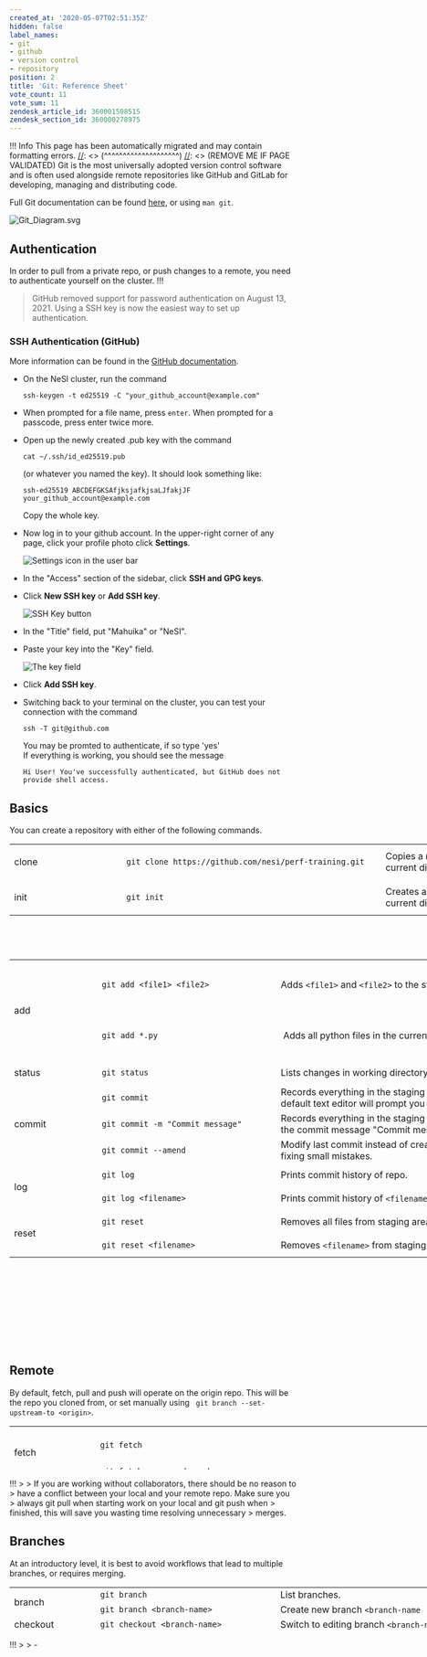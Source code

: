 ```yaml
---
created_at: '2020-05-07T02:51:35Z'
hidden: false
label_names:
- git
- github
- version control
- repository
position: 2
title: 'Git: Reference Sheet'
vote_count: 11
vote_sum: 11
zendesk_article_id: 360001508515
zendesk_section_id: 360000278975
---
```



[//]: <> (REMOVE ME IF PAGE VALIDATED)
[//]: <> (vvvvvvvvvvvvvvvvvvvv)
 !!! Info
     This page has been automatically migrated and may contain formatting errors.
[//]: <> (^^^^^^^^^^^^^^^^^^^^)
[//]: <> (REMOVE ME IF PAGE VALIDATED)
Git is the most universally adopted version control software and is
often used alongside remote repositories like GitHub and GitLab for
developing, managing and distributing code.

Full Git documentation can be
found [here](https://git-scm.com/docs/git), or using `man git`.

![Git\_Diagram.svg](assets/images/Git_Diagram_0.svg)

## Authentication

In order to pull from a private repo, or push changes to a remote, you
need to authenticate yourself on the cluster.
!!!
>
> GitHub removed support for password authentication on August 13, 2021.
> Using a SSH key is now the easiest way to set up authentication.

### SSH Authentication (GitHub)

More information can be found in the [GitHub
documentation](https://docs.github.com/en/authentication/connecting-to-github-with-ssh/generating-a-new-ssh-key-and-adding-it-to-the-ssh-agent).

-   On the NeSI cluster, run the command 

        ssh-keygen -t ed25519 -C "your_github_account@example.com"

-   When prompted for a file name, press `enter`. When prompted for a
    passcode, press enter twice more.

-   Open up the newly created .pub key with the command 

        cat ~/.ssh/id_ed25519.pub

    (or whatever you named the key). It should look something like: 

        ssh-ed25519 ABCDEFGKSAfjksjafkjsaLJfakjJF your_github_account@example.com

    Copy the whole key.

-   Now log in to your github account. In the upper-right corner of any
    page, click your profile photo click **Settings**.

    ![Settings icon in the user
    bar](assets/images/userbar-account-settings_0.png)

-   In the "Access" section of the sidebar, click **SSH and GPG keys**.

-   Click **New SSH key** or **Add SSH key**.

    ![SSH Key button](assets/images/ssh-add-ssh-key-with-auth_0.png)

-   In the "Title" field, put "Mahuika" or "NeSI".

-   Paste your key into the "Key" field.

    ![The key field](assets/images/ssh-key-paste-with-type_0.png)

-   Click **Add SSH key**.

-   Switching back to your terminal on the cluster, you can test your
    connection with the command 

        ssh -T git@github.com

    You may be promted to authenticate, if so type 'yes'  
    If everything is working, you should see the message 

        Hi User! You've successfully authenticated, but GitHub does not provide shell access.

## Basics

You can create a repository with either of the following commands.

<table style="height: 153px; width: 972px;">
<tbody>
<tr class="odd" style="height: 22px;">
<td style="width: 184.031px; height: 63px">clone</td>
<td
style="width: 442.969px; height: 63px"><code>git clone https://github.com/nesi/perf-training.git</code></td>
<td style="width: 310px; height: 63px">Copies a remote repository into
your current directory.</td>
</tr>
<tr class="even" style="height: 22px;">
<td style="width: 184.031px; height: 61.1719px">init</td>
<td style="width: 442.969px; height: 21px"><code>git init</code></td>
<td style="width: 310px; height: 21px">Creates a new empty repo in your
current directory.</td>
</tr>
</tbody>
</table>

 

<table style="height: 678px; width: 974px;">
<tbody>
<tr class="odd" style="height: 89px;">
<td rowspan="2" style="width: 142px; height: 89px">add</td>
<td
style="width: 310px; height: 89px"><span><code>git add &lt;file1&gt; &lt;file2&gt;</code></span></td>
<td style="width: 513px; height: 89px">Adds <code>&lt;file1&gt;</code>
and <code>&lt;file2&gt;</code> to the staging area.</td>
</tr>
<tr class="even" style="height: 89px;">
<td
style="width: 310px; height: 89px"><span><code>git add *.py</code></span></td>
<td style="width: 513px; height: 89px"> Adds all python files in the
current directory to the staging area.</td>
</tr>
<tr class="odd" style="height: 41px;">
<td style="width: 142px; height: 41px">status</td>
<td
style="width: 310px; height: 41px"><span><code>git status</code></span></td>
<td style="width: 513px; height: 41px">Lists changes in working
directory, and staged files.</td>
</tr>
<tr class="even" style="height: 39px;">
<td rowspan="3" style="width: 142px; height: 39px">commit </td>
<td
style="width: 310px; height: 39px"><span><code>git commit</code></span></td>
<td style="width: 513px; height: 39px">Records everything in the staging
area to your repository. The default text editor will prompt you for a
commit message.</td>
</tr>
<tr class="odd" style="height: 39px;">
<td
style="width: 310px; height: 39px"><span><code>git commit -m "Commit message"</code></span></td>
<td style="width: 513px; height: 39px">Records everything in the staging
area to your repository with the commit message "Commit message"</td>
</tr>
<tr class="even" style="height: 39px;">
<td
style="width: 310px; height: 39px"><span><code>git commit --amend</code></span></td>
<td style="width: 513px; height: 39px">Modify last commit instead of
creating a new one. Useful for fixing small mistakes.</td>
</tr>
<tr class="odd" style="height: 41px;">
<td rowspan="2" style="width: 142px; height: 41px">log </td>
<td style="width: 310px; height: 41px"><code>git log</code></td>
<td style="width: 513px; height: 41px">Prints commit history of
repo.</td>
</tr>
<tr class="even" style="height: 41px;">
<td
style="width: 310px; height: 41px"><code>git log &lt;filename&gt;</code></td>
<td style="width: 513px; height: 41px">Prints commit history of
<code>&lt;filename&gt;</code>.</td>
</tr>
<tr class="odd" style="height: 41px;">
<td rowspan="2" style="width: 142px; height: 41px">reset </td>
<td style="width: 310px; height: 41px"><code>git reset</code></td>
<td style="width: 513px; height: 41px">Removes all files from staging
area. (Opposite of <code>git add</code>)</td>
</tr>
<tr class="even" style="height: 41px;">
<td
style="width: 310px; height: 41px"><code>git reset &lt;filename&gt;</code></td>
<td style="width: 513px; height: 41px">Removes
<code>&lt;filename&gt;</code> from staging area.</td>
</tr>
</tbody>
</table>

## Remote

By default, fetch, pull and push will operate on the origin repo. This
will be the repo you cloned from, or set manually using
` git branch --set-upstream-to <origin>`.

<table style="height: 76px; width: 1050px;">
<tbody>
<tr class="odd">
<td rowspan="2" style="width: 136px">fetch </td>
<td style="width: 565.701px"><code>git fetch</code></td>
<td style="width: 310.299px">Gets status of 'origin'. git fetch
<strong>does not </strong>change your working directory or local
repository (see <code>git pull</code>). </td>
</tr>
<tr class="even">
<td
style="width: 565.701px"><code>git fetch &lt;repo&gt; &lt;branch&gt;</code></td>
<td style="width: 310.299px">Get status of <code>&lt;repo&gt;</code>
<code>&lt;branch&gt;</code>.</td>
</tr>
<tr class="odd">
<td rowspan="2" style="width: 136px">pull </td>
<td style="width: 565.701px"><code>git pull</code></td>
<td style="width: 310.299px">Incorporates changes from 'origin' into
local repo. </td>
</tr>
<tr class="even">
<td
style="width: 565.701px"><code>git pull &lt;repo&gt; &lt;branch&gt;</code></td>
<td style="width: 310.299px">Incorporates changes from
<code>&lt;repo&gt;</code> <code>&lt;branch&gt;</code> into local
repo.</td>
</tr>
<tr class="odd">
<td rowspan="2" style="width: 136px">push </td>
<td style="width: 565.701px"><code>git push</code></td>
<td style="width: 310.299px">Incorporates changes from local repo into
'origin'. </td>
</tr>
<tr class="even">
<td
style="width: 565.701px"><code>git push &lt;repo&gt; &lt;branch&gt;</code></td>
<td style="width: 310.299px">Incorporates changes from local repo into
<code>&lt;repo&gt;</code> <code>&lt;branch&gt;</code></td>
</tr>
</tbody>
</table>
!!!
>
> If you are working without collaborators, there should be no reason to
> have a conflict between your local and your remote repo. Make sure you
> always git pull when starting work on your local and git push when
> finished, this will save you wasting time resolving unnecessary
> merges.

## Branches

At an introductory level, it is best to avoid workflows that lead to
multiple branches, or requires merging.

<table style="height: 76px; width: 966px;">
<tbody>
<tr class="odd">
<td rowspan="2" style="width: 136px">branch </td>
<td style="width: 303px"><code>git branch</code></td>
<td style="width: 489px">List branches.</td>
</tr>
<tr class="even">
<td
style="width: 303px"><code>git branch &lt;branch-name&gt;</code></td>
<td style="width: 489px">Create new branch
<code>&lt;branch-name</code></td>
</tr>
<tr class="odd">
<td style="width: 136px">checkout</td>
<td
style="width: 303px"><code>git checkout &lt;branch-name&gt;</code></td>
<td style="width: 489px">Switch to editing branch
<code>&lt;branch-name&gt;</code></td>
</tr>
<tr class="even">
<td style="width: 136px">merge</td>
<td style="width: 303px"><code>git merge &lt;branch-name&gt;</code></td>
<td style="width: 489px">Merge <code>&lt;branch-name&gt;</code> into
current branch.</td>
</tr>
</tbody>
</table>
!!!
>
> -   <https://ohshitgit.com/>
